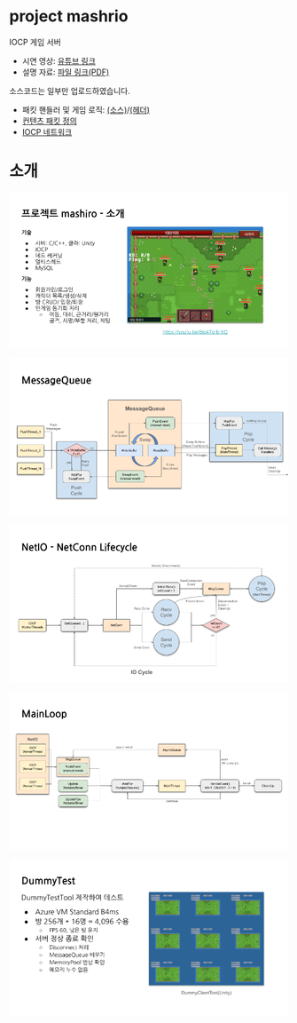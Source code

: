 # project mashrio
IOCP 게임 서버
- 시연 영상: [유튜브 링크](https://www.youtube.com/watch?v=6Io47q-b-XQ)  
- 설명 자료: [파일 링크(PDF)](https://github.com/Section80/mashiro_public/blob/main/%EC%84%A4%EB%AA%85%20%EC%9E%90%EB%A3%8C.pdf)  

소스코드는 일부만 업로드하였습니다.  
- 패킷 핸들러 및 게임 로직: [(소스)](https://github.com/Section80/mashiro_public/blob/main/sample%20code/mashiro_world_server/ArenaRoom.cpp)/[(헤더)](https://github.com/Section80/mashiro_public/blob/main/sample%20code/mashiro_world_server/ArenaRoom.h)
- [컨텐츠 패킷 정의](https://github.com/Section80/mashiro_public/blob/main/sample%20code/mashiro_world_server/ArenaRoom_PacketDef.h)
- [IOCP 네트워크](https://github.com/Section80/mashiro_public/tree/main/sample%20code/mashiro_core/network)

# 소개
![slide2](https://github.com/Section80/mashiro_public/blob/main/images/slide2.png)

![slide6](https://github.com/Section80/mashiro_public/blob/main/images/slide6.png)

![slide2](https://github.com/Section80/mashiro_public/blob/main/images/slide8.png)

![slide2](https://github.com/Section80/mashiro_public/blob/main/images/slide12.png)

![slide2](https://github.com/Section80/mashiro_public/blob/main/images/slide15.png)
